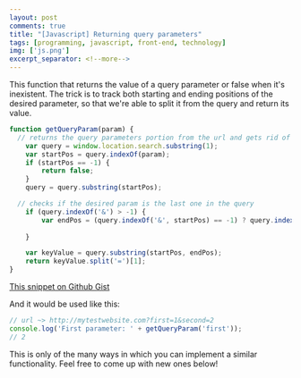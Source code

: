 ```yaml
---
layout: post
comments: true
title: "[Javascript] Returning query parameters"
tags: [programming, javascript, front-end, technology]
img: ['js.png']
excerpt_separator: <!--more-->
---
```


This function that returns the value of a query parameter or false when it's inexistent.
The trick is to track both starting and ending positions of the desired parameter, so that we're able to split it from the query and return its value.
<!--more-->

```js
function getQueryParam(param) {
  // returns the query parameters portion from the url and gets rid of the ? at position [0]
	var query = window.location.search.substring(1);
	var startPos = query.indexOf(param);
	if (startPos == -1) {
		return false;
	}
	query = query.substring(startPos);

  // checks if the desired param is the last one in the query
	if (query.indexOf('&') > -1) {
		var endPos = (query.indexOf('&', startPos) == -1) ? query.indexOf('&')
																											: query.indexOf('&', startPos);
	}

	var keyValue = query.substring(startPos, endPos);
	return keyValue.split('=')[1];
}
```
[This snippet on Github Gist](https://gist.github.com/anazard/a37b997d0bce174656bda9f6faf7f88f)

And it would be used like this:

```js
// url ~> http://mytestwebsite.com?first=1&second=2
console.log('First parameter: ' + getQueryParam('first'));
// 2
```

This is only of the many ways in which you can implement a similar functionality. Feel free to come up with new ones below!
